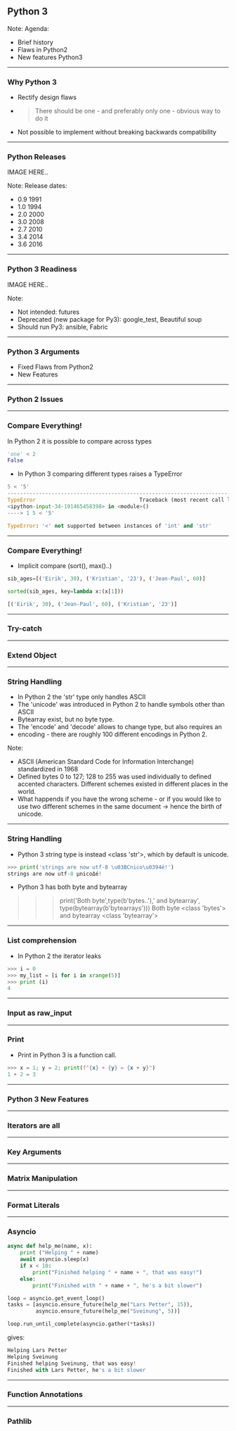 ## Python 3

Note:
Agenda:
 - Brief history
 - Flaws in Python2
 - New features Python3

 ---

### Why Python 3
* Rectify design flaws
* >There should be one - and preferably only one - obvious way to do it
* Not possible to implement without breaking backwards compatibility

---
### Python Releases
IMAGE HERE..

Note:
Release dates:
 - 0.9 1991
 - 1.0 1994
 - 2.0 2000
 - 3.0 2008
 - 2.7 2010
 - 3.4 2014
 - 3.6 2016

---
### Python 3 Readiness
IMAGE HERE..

Note:
- Not intended: futures
- Deprecated (new package for Py3): google_test, Beautiful soup
- Should run Py3: ansible, Fabric

---
### Python 3 Arguments

* Fixed Flaws from Python2
* New Features

---
### Python 2 Issues

---
### Compare Everything!

In Python 2 it is possible to compare across types

```python
'one' < 2
False
```

* In Python 3 comparing different types raises a TypeError

```python
5 < '5'
---------------------------------------------------------------------------
TypeError                                 Traceback (most recent call last)
<ipython-input-34-191465458398> in <module>()
----> 1 5 < '5'

TypeError: '<' not supported between instances of 'int' and 'str'
```
---
### Compare Everything!
* Implicit compare (sort(), max()..)
```python
sib_ages=[('Eirik', 30), ('Kristian', '23'), ('Jean-Paul', 60)]

sorted(sib_ages, key=lambda x:(x[1]))

[('Eirik', 30), ('Jean-Paul', 60), ('Kristian', '23')]
```
---
### Try-catch

---
### Extend Object

---
### String Handling

* In Python 2 the 'str' type only handles ASCII
* The 'unicode' was introduced in Python 2 to handle symbols other than ASCII
* Bytearray exist, but no byte type.
* The 'encode' and 'decode' allows to change type, but also requires an
* encoding - there are roughly 100 different encodings in Python 2.

Note:
 - ASCII (American Standard Code for Information Interchange) standardized in 1968
 - Defined bytes 0 to 127; 128 to 255 was used individually to defined accented
   characters. Different schemes existed in different places in the world.
 - What happends if you have the wrong scheme - or if you would like to use two
   different schemes in the same document -> hence the birth of unicode.
---
### String Handling
* Python 3 string type is instead <class 'str'>, which by default is unicode.
```python
>>> print('strings are now utf-8 \u03BCnico\u0394é!')
strings are now utf-8 μnicoΔé!
```
* Python 3 has both byte and bytearray
>>> print('Both byte',type(b'bytes..'),' and bytearray',
>>> type(bytearray(b'bytearrays')))
Both byte <class 'bytes'>  and bytearray <class 'bytearray'>
---
### List comprehension

* In Python 2 the iterator leaks
```python
>>> i = 0
>>> my_list = [i for i in xrange(5)]
>>> print (i)
4
```

---
### Input as raw_input

---
### Print

* Print in Python 3 is a function call.

```python
>>> x = 1; y = 2; print(f"{x} + {y} = {x + y}")
1 + 2 = 3
```

---
### Python 3 New Features

---
### Iterators are all

---
### Key Arguments

---
### Matrix Manipulation

---
### Format Literals

---
### Asyncio

```python
async def help_me(name, x):
    print ("Helping " + name)
    await asyncio.sleep(x)
    if x < 10:
        print("Finished helping " + name + ", that was easy!")
    else:
        print("Finished with " + name + ", he's a bit slower")

loop = asyncio.get_event_loop()
tasks = [asyncio.ensure_future(help_me("Lars Petter", 15)),
         asyncio.ensure_future(help_me("Sveinung", 5))]

loop.run_until_complete(asyncio.gather(*tasks))
```
gives:
```python
Helping Lars Petter
Helping Sveinung
Finished helping Sveinung, that was easy!
Finished with Lars Petter, he's a bit slower
```
---
### Function Annotations

---
### Pathlib
